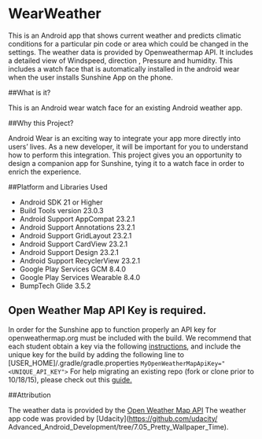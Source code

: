 # WearWeather

This is an Android app that shows current weather and predicts climatic conditions for a particular pin code or area which could be changed in the settings. The weather data is provided by Openweathermap API. It includes a detailed view of Windspeed, direction , Pressure and humidity. This includes a watch face that is automatically installed in the android wear when the user installs Sunshine App on the phone.

##What is it?

This is an Android wear watch face for an existing Android weather app.

##Why this Project?

Android Wear is an exciting way to integrate your app more directly into users’ lives. As a new developer, it will be important for you to understand how to perform this integration. This project gives you an opportunity to design a companion app for Sunshine, tying it to a watch face in order to enrich the experience.

##Platform and Libraries Used

- Android SDK 21 or Higher
- Build Tools version 23.0.3
- Android Support AppCompat 23.2.1
- Android Support Annotations 23.2.1
- Android Support GridLayout 23.2.1
- Android Support CardView 23.2.1
- Android Support Design 23.2.1
- Android Support RecyclerView 23.2.1
- Google Play Services GCM 8.4.0
- Google Play Services Wearable 8.4.0
- BumpTech Glide 3.5.2

## Open Weather Map API Key is required.

In order for the Sunshine app to function properly an API key for openweathermap.org must be included with the build.
We recommend that each student obtain a key via the following [instructions](http://openweathermap.org/appid#use), and include the unique key for the build by adding the following line to [USER_HOME]/.gradle/gradle.properties
`MyOpenWeatherMapApiKey="<UNIQUE_API_KEY">`
For help migrating an existing repo (fork or clone prior to 10/18/15), please check out this [guide.](https://docs.google.com/document/d/1e8LXahedBlCW1_dp_FyvQ3ugUAwUBJDuJCoKf3tgNVs/pub?embedded=true)

##Attribution

The weather data is provided by the [Open Weather Map API](http://openweathermap.org/api)
The weather app code was provided by [Udacity](https://github.com/udacity/
Advanced_Android_Development/tree/7.05_Pretty_Wallpaper_Time).  
